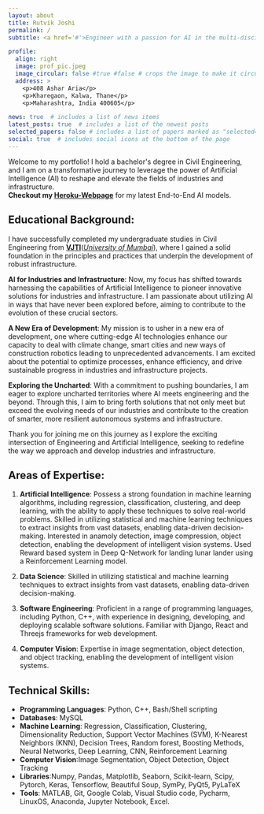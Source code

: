 ```yaml
---
layout: about
title: Rutvik Joshi
permalink: /
subtitle: <a href='#'>Engineer with a passion for AI in the multi-disciplinary field</a>. 

profile:
  align: right
  image: prof_pic.jpeg
  image_circular: false #true #false # crops the image to make it circular
  address: >
    <p>408 Ashar Aria</p>
    <p>Kharegaon, Kalwa, Thane</p>
    <p>Maharashtra, India 400605</p>

news: true  # includes a list of news items
latest_posts: true  # includes a list of the newest posts
selected_papers: false # includes a list of papers marked as "selected={true}"
social: true  # includes social icons at the bottom of the page
---
```


Welcome to my portfolio! I hold a bachelor's degree in Civil Engineering, and I am on a transformative journey to leverage the power of Artificial Intelligence (AI) to reshape and elevate the fields of industries and infrastructure.\
**Checkout my [Heroku-Webpage](https://bostonhousingprice63-3c32a4fbcdfd.herokuapp.com/)** for my latest End-to-End AI models.
## **Educational Background**:
I have successfully completed my undergraduate studies in Civil Engineering from [**VJTI**](https://vjti.ac.in/)([*University of Mumbai*](https://www.bing.com/ck/a?!&&p=39b698e33800fd68JmltdHM9MTcwMjI1MjgwMCZpZ3VpZD0wM2Q3OTUzOS1jYmJkLTZiODMtMDA4ZS04NjcwY2EwZjZhMDkmaW5zaWQ9NTIzMw&ptn=3&ver=2&hsh=3&fclid=03d79539-cbbd-6b83-008e-8670ca0f6a09&psq=university+of+mumbai&u=a1aHR0cHM6Ly9tdS5hYy5pbi8&ntb=1)), where I gained a solid foundation in the principles and practices that underpin the development of robust infrastructure.

**AI for Industries and Infrastructure**:
Now, my focus has shifted towards harnessing the capabilities of Artificial Intelligence to pioneer innovative solutions for industries and infrastructure. I am passionate about utilizing AI in ways that have never been explored before, aiming to contribute to the evolution of these crucial sectors.

**A New Era of Development**:
My mission is to usher in a new era of development, one where cutting-edge AI technologies enhance our capacity to deal with climate change, smart cities and new ways of construction robotics leading to unprecedented advancements. I am excited about the potential to optimize processes, enhance efficiency, and drive sustainable progress in industries and infrastructure projects.

**Exploring the Uncharted**:
With a commitment to pushing boundaries, I am eager to explore uncharted territories where AI meets engineering and the beyond. Through this, I aim to bring forth solutions that not only meet but exceed the evolving needs of our industries and contribute to the creation of smarter, more resilient autonomous systems and infrastructure.

Thank you for joining me on this journey as I explore the exciting intersection of Engineering and Artificial Intelligence, seeking to redefine the way we approach and develop industries and infrastructure.

## **Areas of Expertise**:

1. **Artificial Intelligence**: Possess a strong foundation in machine learning algorithms, including regression, classification, clustering, and deep learning, with the ability to apply these techniques to solve real-world problems. Skilled in utilizing statistical and machine learning techniques to extract insights from vast datasets, enabling data-driven decision-making. Interested in anamoly detection, image compression, object detection, enabling the development of intelligent vision systems. Used Reward based system in Deep Q-Network for landing lunar lander using a Reinforcement Learning model.

2. **Data Science**: Skilled in utilizing statistical and machine learning techniques to extract insights from vast datasets, enabling data-driven decision-making.

3. **Software Engineering**: Proficient in a range of programming languages, including Python, C++, with experience in designing, developing, and deploying scalable software solutions. Familiar with Django, React and Threejs frameworks for web development.

4. **Computer Vision**: Expertise in image segmentation, object detection, and object tracking, enabling the development of intelligent vision systems.

## **Technical Skills**:

+ **Programming Languages**: Python, C++, Bash/Shell scripting <!-- ,JAVA -->
+ **Databases**: MySQL <!--, SQL Server, Azure Cosmos DB, Firebase, MongoDB, Oracle Cloud--> <!-- •Big data ecosystem and cloud:Apache Spark, Azure(Basic) -->
+ **Machine Learning**: Regression, Classification, Clustering, Dimensionality Reduction, Support Vector Machines (SVM), K-Nearest Neighbors (KNN), Decision Trees, Random forest, Boosting Methods, Neural Networks, Deep Learning, CNN, Reinforcement Learning <!--,, RNN, LSTM, GRU, VAE, GAN, Statistics, Probability Distribution  -->
+ **Computer Vision**:Image Segmentation, Object Detection, Object Tracking
+ **Libraries**:Numpy, Pandas, Matplotlib, Seaborn, Scikit-learn, Scipy, Pytorch, Keras, Tensorflow, Beautiful Soup, SymPy, PyQt5, PyLaTeX
+ **Tools**: MATLAB, Git, Google Colab, Visual Studio code, Pycharm, LinuxOS, Anaconda, Jupyter Notebook, Excel. <!-- Azure Databricks, Jira, Bitbucket, Confluence, -->
<!-- Management Information Systems - Competencies: A/B Testing, Teamwork, Agile, Customer-obsessed, Scrum, Analytical, Leadership, Critical ThinkingGreetings -->

<!-- Text can be **bold**, _italic_, or ~~strikethrough~~. -->

<!-- **Important links** -->
<!-- 1. [**Machine Learning roadmap**](https://rutvikjoshi63.github.io/blogs/Machine-Learning-roadmap/). -->

<!-- 1. [**Machine Learning roadmap**](https://rutvikjoshi63.github.io/blog/2023/Machine-Learning-roadmap/). -->

<!-- Check out this blog [https://www.robotixwithsina.com/8-machine-learning-books-for-beginners-in-2023/?ref=robotixwithsina-newsletter](Ml/Dl textbook by Sina) -->
<!-- 2. [**Masters**](https://rutvikjoshi63.github.io/blog/2023/Masters/) -->

<!-- 6. [**discord**](https://discord.com/channels/759039091433013309/759039091433013312) -->

<!-- [Stanford Engineering Everywhere-Introduction to Robotics](https://see.stanford.edu/Course/CS223A) -->

<!-- There should be whitespace between paragraphs. -->

<!-- The code is already in, just name your picture `prof_pic.jpg` and put it in the `img/` folder. -->

<!-- Put your address / P.O. box / other info right below your picture. You can also disable any of these elements by editing `profile` property of the YAML header of your `_pages/about.md`. Edit `_bibliography/papers.bib` and Jekyll will render your [publications page](/al-folio/publications/) automatically.

Link to your social media connections, too. This theme is set up to use [Font Awesome icons](http://fortawesome.github.io/Font-Awesome/) and [Academicons](https://jpswalsh.github.io/academicons/), like the ones below. Add your Facebook, Twitter, LinkedIn, Google Scholar, or just disable all of them. -->


<!-- {% highlight ruby %}
>sudo bundle install \\
>jekyll serve
>git add --all -- :\!startjekyll
{% endhighlight %} -->
